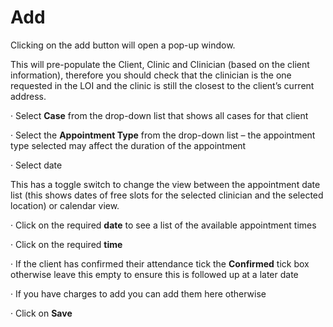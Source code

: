 # Add

Clicking on the add button will open a pop-up window.

This will pre-populate the Client, Clinic and Clinician \(based on the client information\), therefore you should check that the clinician is the one requested in the LOI and the clinic is still the closest to the client’s current address.

·      Select **Case** from the drop-down list that shows all cases for that client

·      Select the **Appointment Type** from the drop-down list – the appointment type selected may affect the duration of the appointment

·      Select date

This has a toggle switch to change the view between the appointment date list \(this shows dates of free slots for the selected clinician and the selected location\) or calendar view.

·      Click on the required **date** to see a list of the available appointment times

·      Click on the required **time**

·      If the client has confirmed their attendance tick the **Confirmed** tick box otherwise leave this empty to ensure this is followed up at a later date

·      If you have charges to add you can add them here otherwise

·      Click on **Save**



